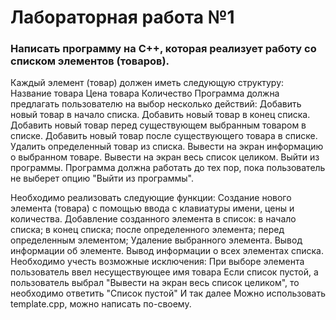# Лабораторная работа №1
### Написать программу на C++, которая реализует работу со списком элементов (товаров).

Каждый элемент (товар) должен иметь следующую структуру:
Название товара
Цена товара
Количество
Программа должна предлагать пользователю на выбор несколько действий:
Добавить новый товар в начало списка.
Добавить новый товар в конец списка.
Добавить новый товар перед существующем выбранным товаром в списке.
Добавить новый товар после существующего товара в списке.
Удалить определенный товар из списка.
Вывести на экран информацию о выбранном товаре.
Вывести на экран весь список целиком.
Выйти из программы.
Программа должна работать до тех пор, пока пользователь не выберет опцию "Выйти из программы".

Необходимо реализовать следующие функции:
Создание нового элемента (товара) с помощью ввода с клавиатуры имени, цены и количества.
Добавление созданного элемента в список:
в начало списка;
в конец списка;
после определенного элемента;
перед определенным элементом;
Удаление выбранного элемента.
Вывод информации об элементе.
Вывод информации о всех элементах списка.
Необходимо учесть возможные исключения:
При выборе элемента пользователь ввел несуществующее имя товара
Если список пустой, а пользователь выбрал "Вывести на экран весь список целиком", то необходимо ответить "Список пустой"
И так далее
Можно использовать template.cpp, можно написать по-своему.
